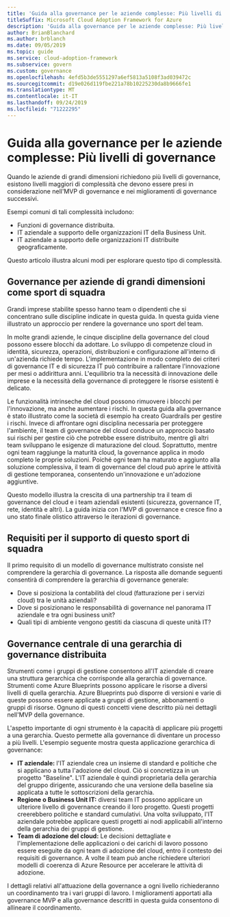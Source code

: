 ```yaml
---
title: 'Guida alla governance per le aziende complesse: Più livelli di governance'
titleSuffix: Microsoft Cloud Adoption Framework for Azure
description: 'Guida alla governance per le aziende complesse: Più livelli di governance'
author: BrianBlanchard
ms.author: brblanch
ms.date: 09/05/2019
ms.topic: guide
ms.service: cloud-adoption-framework
ms.subservice: govern
ms.custom: governance
ms.openlocfilehash: 4efd5b3de5551297a6ef5813a5108f3ad039472c
ms.sourcegitcommit: d19e026d119fbe221a78b10225230da8b9666fe1
ms.translationtype: MT
ms.contentlocale: it-IT
ms.lasthandoff: 09/24/2019
ms.locfileid: "71222295"
---
```

# <a name="governance-guide-for-complex-enterprises-multiple-layers-of-governance"></a>Guida alla governance per le aziende complesse: Più livelli di governance

Quando le aziende di grandi dimensioni richiedono più livelli di governance, esistono livelli maggiori di complessità che devono essere presi in considerazione nell'MVP di governance e nei miglioramenti di governance successivi.

Esempi comuni di tali complessità includono:

- Funzioni di governance distribuita.
- IT aziendale a supporto delle organizzazioni IT della Business Unit.
- IT aziendale a supporto delle organizzazioni IT distribuite geograficamente.

Questo articolo illustra alcuni modi per esplorare questo tipo di complessità.

## <a name="large-enterprise-governance-is-a-team-sport"></a>Governance per aziende di grandi dimensioni come sport di squadra

Grandi imprese stabilite spesso hanno team o dipendenti che si concentrano sulle discipline indicate in questa guida. In questa guida viene illustrato un approccio per rendere la governance uno sport del team.

In molte grandi aziende, le cinque discipline della governance del cloud possono essere blocchi da adottare. Lo sviluppo di competenze cloud in identità, sicurezza, operazioni, distribuzioni e configurazione all'interno di un'azienda richiede tempo. L'implementazione in modo completo dei criteri di governance IT e di sicurezza IT può contribuire a rallentare l'innovazione per mesi o addirittura anni. L'equilibrio tra la necessità di innovazione delle imprese e la necessità della governance di proteggere le risorse esistenti è delicato.

Le funzionalità intrinseche del cloud possono rimuovere i blocchi per l'innovazione, ma anche aumentare i rischi. In questa guida alla governance è stato illustrato come la società di esempio ha creato Guardrails per gestire i rischi. Invece di affrontare ogni disciplina necessaria per proteggere l'ambiente, il team di governance del cloud conduce un approccio basato sui rischi per gestire ciò che potrebbe essere distribuito, mentre gli altri team sviluppano le esigenze di maturazione del cloud. Soprattutto, mentre ogni team raggiunge la maturità cloud, la governance applica in modo completo le proprie soluzioni. Poiché ogni team ha maturato e aggiunto alla soluzione complessiva, il team di governance del cloud può aprire le attività di gestione temporanea, consentendo un'innovazione e un'adozione aggiuntive.

Questo modello illustra la crescita di una partnership tra il team di governance del cloud e i team aziendali esistenti (sicurezza, governance IT, rete, identità e altri). La guida inizia con l'MVP di governance e cresce fino a uno stato finale olistico attraverso le iterazioni di governance.

## <a name="requirements-to-supporting-such-a-team-sport"></a>Requisiti per il supporto di questo sport di squadra

Il primo requisito di un modello di governance multistrato consiste nel comprendere la gerarchia di governance. La risposta alle domande seguenti consentirà di comprendere la gerarchia di governance generale:

- Dove si posiziona la contabilità del cloud (fatturazione per i servizi cloud) tra le unità aziendali?
- Dove si posizionano le responsabilità di governance nel panorama IT aziendale e tra ogni business unit?
- Quali tipi di ambiente vengono gestiti da ciascuna di queste unità IT?

## <a name="central-governance-of-a-distributed-governance-hierarchy"></a>Governance centrale di una gerarchia di governance distribuita

Strumenti come i gruppi di gestione consentono all'IT aziendale di creare una struttura gerarchica che corrisponde alla gerarchia di governance. Strumenti come Azure Blueprints possono applicare le risorse a diversi livelli di quella gerarchia. Azure Blueprints può disporre di versioni e varie di queste possono essere applicate a gruppi di gestione, abbonamenti o gruppi di risorse. Ognuno di questi concetti viene descritto più nei dettagli nell'MVP della governance.

L'aspetto importante di ogni strumento è la capacità di applicare più progetti a una gerarchia. Questo permette alla governance di diventare un processo a più livelli. L'esempio seguente mostra questa applicazione gerarchica di governance:

- **IT aziendale:** l'IT aziendale crea un insieme di standard e politiche che si applicano a tutta l'adozione del cloud. Ciò si concretizza in un progetto "Baseline". L'IT aziendale è quindi proprietaria della gerarchia del gruppo dirigente, assicurando che una versione della baseline sia applicata a tutte le sottoscrizioni della gerarchia.
- **Regione o Business Unit IT:** diversi team IT possono applicare un ulteriore livello di governance creando il loro progetto. Questi progetti creerebbero politiche e standard cumulativi. Una volta sviluppato, l'IT aziendale potrebbe applicare questi progetti ai nodi applicabili all'interno della gerarchia dei gruppi di gestione.
- **Team di adozione del cloud:** Le decisioni dettagliate e l'implementazione delle applicazioni o dei carichi di lavoro possono essere eseguite da ogni team di adozione del cloud, entro il contesto dei requisiti di governance. A volte il team può anche richiedere ulteriori modelli di coerenza di Azure Resource per accelerare le attività di adozione.

I dettagli relativi all'attuazione della governance a ogni livello richiederanno un coordinamento tra i vari gruppi di lavoro. I miglioramenti apportati alla governance MVP e alla governance descritti in questa guida consentono di allineare il coordinamento.
